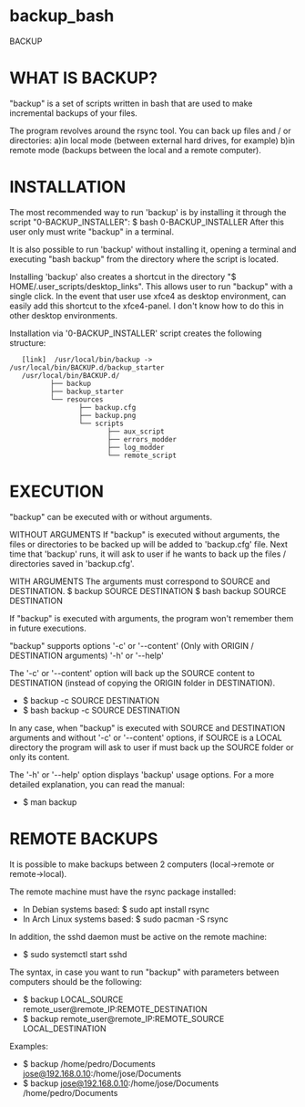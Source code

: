 # backup_bash
BACKUP


WHAT IS BACKUP?
===============
"backup" is a set of scripts written in bash that are used to make
incremental backups of your files.

The program revolves around the rsync tool.
You can back up files and / or directories:
 a)in local mode (between external hard drives, for example)
 b)in remote mode (backups between the local and a remote computer).


INSTALLATION
===========
The most recommended way to run 'backup' is by installing it through
the script "0-BACKUP_INSTALLER":
 $ bash 0-BACKUP_INSTALLER
After this user only must write "backup" in a terminal.

It is also possible to run 'backup' without installing it, opening a terminal
and executing "bash backup" from the directory where the script is located.

Installing 'backup' also creates a shortcut in the directory
"$ HOME/.user_scripts/desktop_links".
This allows user to run "backup" with a single click.
In the event that user use xfce4 as desktop environment,
can easily add this shortcut to the xfce4-panel.
I don't know how to do this in other desktop environments.

Installation via '0-BACKUP_INSTALLER' script creates the following structure:

       [link]  /usr/local/bin/backup -> /usr/local/bin/BACKUP.d/backup_starter
       /usr/local/bin/BACKUP.d/
              ├── backup
              ├── backup_starter
              └── resources
                     ├── backup.cfg
                     ├── backup.png
                     └── scripts
                            ├── aux_script
                            ├── errors_modder
                            ├── log_modder
                            └── remote_script


EXECUTION
=========
"backup" can be executed with or without arguments.

WITHOUT ARGUMENTS
If "backup" is executed without arguments, the files or directories
to be backed up will be added to 'backup.cfg' file.
Next time that 'backup' runs, it will ask to user if he wants to back up
the files / directories saved in 'backup.cfg'.

WITH ARGUMENTS
The arguments must correspond to SOURCE and DESTINATION.
  $ backup SOURCE DESTINATION
  $ bash backup SOURCE DESTINATION

If "backup" is executed with arguments, the program won't remember them
in future executions.

"backup" supports options
 '-c' or '--content' (Only with ORIGIN / DESTINATION arguments)
 '-h' or '--help'

The '-c' or '--content' option will back up the SOURCE content to DESTINATION
(instead of copying the ORIGIN folder in DESTINATION).
  - $ backup -c SOURCE DESTINATION
  - $ bash backup -c SOURCE DESTINATION 

In any case, when "backup" is executed with SOURCE and DESTINATION arguments
and without '-c' or '--content' options, if SOURCE is a LOCAL directory the
program will ask to user if must back up the SOURCE folder or only its content.

The '-h' or '--help' option displays 'backup' usage options.
For a more detailed explanation, you can read the manual:
  - $ man backup


REMOTE BACKUPS
==============
It is possible to make backups between 2 computers
(local->remote or remote->local).

The remote machine must have the rsync package installed:
  - In Debian systems based:     $ sudo apt install rsync
  - In Arch Linux systems based: $ sudo pacman -S rsync
  
In addition, the sshd daemon must be active on the remote machine:
  - $ sudo systemctl start sshd

The syntax, in case you want to run "backup" with parameters
between computers should be the following:
  - $ backup LOCAL_SOURCE remote_user@remote_IP:REMOTE_DESTINATION
  - $ backup remote_user@remote_IP:REMOTE_SOURCE LOCAL_DESTINATION
  

Examples:
  - $ backup /home/pedro/Documents jose@192.168.0.10:/home/jose/Documents
  - $ backup jose@192.168.0.10:/home/jose/Documents /home/pedro/Documents
  
